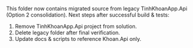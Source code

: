 This folder now contains migrated source from legacy TinhKhoanApp.Api (Option 2 consolidation).
Next steps after successful build & tests:
1. Remove TinhKhoanApp.Api project from solution.
2. Delete legacy folder after final verification.
3. Update docs & scripts to reference Khoan.Api only.
